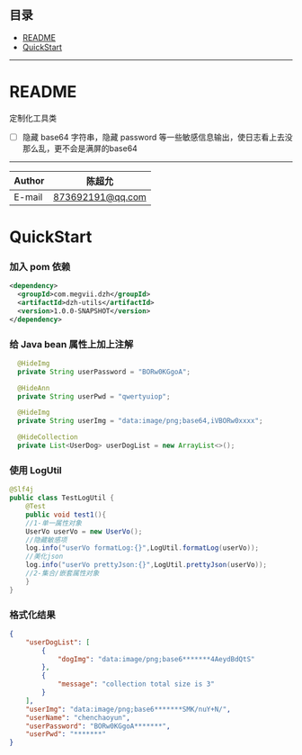## 目录
* [README](#README)
* [QuickStart](#QuickStart)

****

README
===========================
定制化工具类
- [ ] 隐藏 base64 字符串，隐藏 password 等一些敏感信息输出，使日志看上去没那么乱，更不会是满屏的base64
****
|Author|陈超允|
|---|---
|E-mail|873692191@qq.com

QuickStart
===========================
### 加入 pom 依赖
```xml
<dependency>
  <groupId>com.megvii.dzh</groupId>
  <artifactId>dzh-utils</artifactId>
  <version>1.0.0-SNAPSHOT</version>
</dependency>
```

### 给 Java bean 属性上加上注解
```java
  @HideImg
  private String userPassword = "BORw0KGgoA";

  @HideAnn
  private String userPwd = "qwertyuiop";

  @HideImg
  private String userImg = "data:image/png;base64,iVBORw0xxxx";

  @HideCollection
  private List<UserDog> userDogList = new ArrayList<>();
```

### 使用 LogUtil 
```java
@Slf4j
public class TestLogUtil {
    @Test
    public void test1(){
    //1-单一属性对象
    UserVo userVo = new UserVo();
    //隐藏敏感项
    log.info("userVo formatLog:{}",LogUtil.formatLog(userVo));
    //美化json
    log.info("userVo prettyJson:{}",LogUtil.prettyJson(userVo));
    //2-集合/嵌套属性对象
    }
}
```
### 格式化结果
```json
{
    "userDogList": [
        {
            "dogImg": "data:image/png;base6*******4AeydBdQtS"
        },
        {
            "message": "collection total size is 3"
        }
    ],
    "userImg": "data:image/png;base6*******SMK/nuY+N/",
    "userName": "chenchaoyun",
    "userPassword": "BORw0KGgoA*******",
    "userPwd": "*******"
}
```